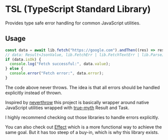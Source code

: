# TSL (TypeScript Standard Library)

Provides type safe error handling for common JavaScript utilities.

## Usage

```ts
const data = await lib.fetch("https://google.com").andThen((res) => res.json());
// data: Result<JsonValue, lib.FetchErr | lib.FetchTextErr | lib.ParseJSONErr>
if (data.isOk) {
  console.log("Fetch successful:", data.value);
} else {
  console.error("Fetch error:", data.error);
}
```

The code above never throws. The idea is that all errors should be handled explicitly instead of thrown.

Inspired by [neverthrow](https://github.com/supermacro/neverthrow) this project is basically wrapper around native JavaScript utilities wrapped with [true-myth](https://true-myth.js.org) Result and Task.

I highly recommend checking out those libraries to handle errors explicitly.

You can also check out [Effect](https://effect.website) which is a more functional way to achieve the same goal. But it has too steep of a buy-in, which is why this library exists.
